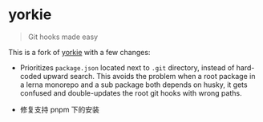 # yorkie

> Git hooks made easy

This is a fork of [yorkie](https://github.com/yyx990803/yorkie) with a few changes:

- Prioritizes `package.json` located next to `.git` directory, instead of hard-coded upward search. This avoids the problem when a root package in a lerna monorepo and a sub package both depends on husky, it gets confused and double-updates the root git hooks with wrong paths.

- 修复支持 pnpm 下的安装
